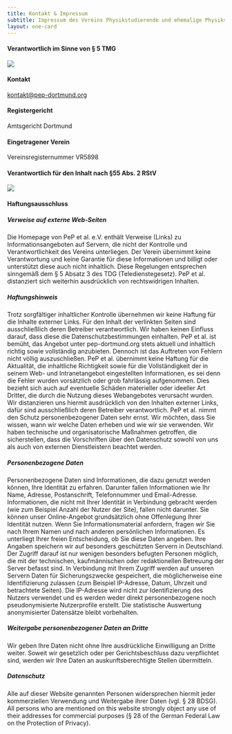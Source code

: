 ```yaml
---
title: Kontakt & Impressum
subtitle: Impressum des Vereins Physikstudierende und ehemalige Physikstudierende der Technischen Universität Dortmund et al. e.V.
layout: one-card
---
```

#### Verantwortlich im Sinne von § 5 TMG
![](images/impressum.svg)

#### Kontakt
[kontakt@pep-dortmund.org](mailto:kontakt@pep-dortmund.org)

#### Registergericht
Amtsgericht Dortmund

#### Eingetragener Verein
Vereinsregisternummer VR5898

#### Verantwortlich für den Inhalt nach §55 Abs. 2 RStV
![](images/redaktion.svg)

#### Haftungsausschluss

##### Verweise auf externe Web-Seiten
Die Homepage von PeP et al. e.V. enthält Verweise (Links) zu Informationsangeboten
auf Servern, die nicht der Kontrolle und Verantwortlichkeit des Vereins
unterliegen. Der Verein übernimmt keine Verantwortung und keine Garantie für diese
Informationen und billigt oder unterstützt diese auch nicht inhaltlich. Diese
Regelungen entsprechen sinngemäß dem § 5 Absatz 3 des TDG (Teledienstegesetz).
PeP et al. distanziert sich weiterhin ausdrücklich von rechtswidrigen Inhalten.

##### Haftungshinweis
Trotz sorgfältiger inhaltlicher Kontrolle übernehmen wir keine Haftung für
die Inhalte externer Links. Für den Inhalt der verlinkten Seiten sind
ausschließlich deren Betreiber verantwortlich. Wir haben keinen Einfluss
darauf, dass diese die Datenschutzbestimmungen einhalten. PeP et al. ist bemüht,
das Angebot unter pep-dortmund.org stets aktuell und inhaltlich richtig sowie
vollständig anzubieten. Dennoch ist das Auftreten von Fehlern nicht völlig
auszuschließen. PeP et al.  übernimmt keine Haftung für die Aktualität, die
inhaltliche Richtigkeit sowie für die Vollständigkeit der in seinem Web- und
Intranetangebot eingestellten Informationen, es sei denn die Fehler wurden
vorsätzlich oder grob fahrlässig aufgenommen. Dies bezieht sich auch auf
eventuelle Schäden materieller oder ideeller Art Dritter, die durch die Nutzung
dieses Webangebotes verursacht wurden. Wir distanzieren uns hiermit ausdrücklich
von den Inhalten externer Links, dafür sind ausschließlich deren Betreiber
verantwortlich. PeP et al. nimmt den Schutz personenbezogener Daten sehr ernst.
Wir möchten, dass Sie wissen, wann wir welche Daten erheben und wie wir sie
verwenden. Wir haben technische und organisatorische Maßnahmen getroffen, die
sicherstellen, dass die Vorschriften über den Datenschutz sowohl von uns als
auch von externen Dienstleistern beachtet werden.  

##### Personenbezogene Daten
Personenbezogene Daten sind Informationen, die dazu genutzt werden können,
Ihre Identität zu erfahren. Darunter fallen Informationen wie Ihr Name, Adresse,
Postanschrift, Telefonnummer und Email-Adresse. Informationen, die nicht mit
Ihrer Identität in Verbindung gebracht werden (wie zum Beispiel Anzahl der
Nutzer der Site), fallen nicht darunter. Sie können unser Online-Angebot
grundsätzlich ohne Offenlegung Ihrer Identität nutzen. Wenn Sie
Informationsmaterial anfordern, fragen wir Sie nach Ihrem Namen und nach
anderen persönlichen Informationen. Es unterliegt Ihrer freien Entscheidung,
ob Sie diese Daten angeben. Ihre Angaben speichern wir auf besonders
geschützten Servern in Deutschland. Der Zugriff darauf ist nur wenigen
besonders befugten Personen möglich, die mit der technischen, kaufmännischen
oder redaktionellen Betreuung der Server befasst sind. In Verbindung mit Ihrem
Zugriff werden auf unseren Servern Daten für Sicherungszwecke gespeichert,
die möglicherweise eine Identifizierung zulassen (zum Beispiel IP-Adresse,
Datum, Uhrzeit und betrachtete Seiten). Die IP-Adresse wird nicht zur
Identifizierung des Nutzers verwendet und es werden weder direkt
personenbezogene noch pseudonymisierte Nutzerprofile erstellt. Die
statistische Auswertung anonymisierter Datensätze bleibt vorbehalten.

##### Weitergabe personenbezogener Daten an Dritte
Wir geben Ihre Daten nicht ohne Ihre ausdrückliche Einwilligung an Dritte
weiter. Soweit wir gesetzlich oder per Gerichtsbeschluss dazu verpflichtet
sind, werden wir Ihre Daten an auskunftsberechtigte Stellen übermitteln.

##### Datenschutz
Alle auf dieser Website genannten Personen widersprechen hiermit jeder
kommerziellen Verwendung und Weitergabe ihrer Daten (vgl. § 28 BDSG).
All persons who are mentioned on this website strongly object any use
of their addresses for commercial purposes (§ 28 of the German Federal
Law on the Protection of Privacy).
